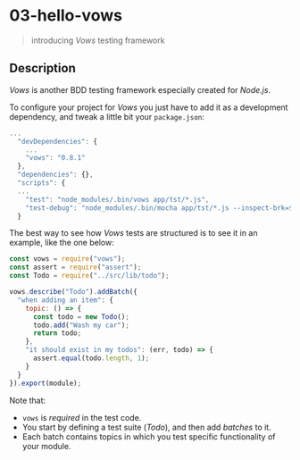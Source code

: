 # 03-hello-vows
> introducing *Vows* testing framework

## Description
*Vows* is another BDD testing framework especially created for *Node.js*.  

To configure your project for *Vows* you just have to add it as a development dependency, and tweak a little bit your `package.json`:

```javascript
...
  "devDependencies": {
    ...
    "vows": "0.8.1"
  },
  "dependencies": {},
  "scripts": {
  ...
    "test": "node_modules/.bin/vows app/tst/*.js",
    "test-debug": "node_modules/.bin/mocha app/tst/*.js --inspect-brk=${npm_config_debugHost:-127.0.0.1}"
  }
```

The best way to see how *Vows* tests are structured is to see it in an example, like the one below:

```javascript
const vows = require("vows");
const assert = require("assert");
const Todo = require("../src/lib/todo");

vows.describe("Todo").addBatch({
  "when adding an item": {
    topic: () => {
      const todo = new Todo();
      todo.add("Wash my car");
      return todo;
    },
    "it should exist in my todos": (err, todo) => {
      assert.equal(todo.length, 1);
    }
  }
}).export(module);
```

Note that:
+ `vows` is *required* in the test code.
+ You start by defining a test suite (*Todo*), and then add *batches* to it.
+ Each batch contains topics in which you test specific functionality of your module.

